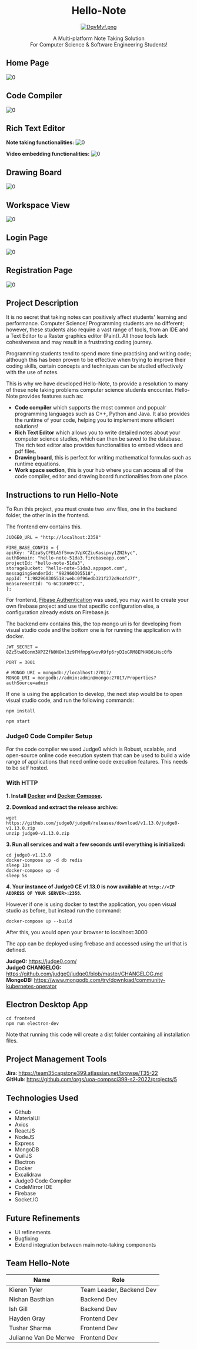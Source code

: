 <br />
<div align="center">
    <h1>Hello-Note</h1>
    <a href="https://freeimage.host/"><img src="https://iili.io/DqvMvf.png" alt="DqvMvf.png" border="0"></a>
  <p align="center">
    A Multi-platform Note Taking Solution 
    <br>
    For Computer Science & Software Engineering Students! 
  </p>
</div>

## Home Page
![0](https://user-images.githubusercontent.com/57751792/197384348-14ee1e59-fc52-43de-8bf2-b1731e978b73.png)
## Code Compiler
![0](https://user-images.githubusercontent.com/57751792/197384345-4f1f6032-658b-4e5d-a399-f03e2a0e71f5.png)
## Rich Text Editor
**Note taking functionalities:**
![0](https://user-images.githubusercontent.com/57751792/197384533-3b33d73c-9d12-4520-ae80-7a8889c8ff0c.png)

**Video embedding functionalities:**
![0](https://user-images.githubusercontent.com/57751792/197384544-95edfb4d-266d-497c-b878-d8c6bb33fb86.png)
## Drawing Board
![0](https://user-images.githubusercontent.com/57751792/197384327-daf51029-cff3-4fcd-b320-80a0110a7c8f.png)
## Workspace View
![0](https://user-images.githubusercontent.com/57751792/197384334-af334ccf-1cea-4f70-afdb-7c4b85cff411.png)
## Login Page
![0](https://user-images.githubusercontent.com/57751792/197384305-25e837a1-bc24-43d4-a28c-2a0d79fabcda.png)
## Registration Page
![0](https://user-images.githubusercontent.com/57751792/197384313-381c2413-7566-47be-979b-f417db6f58f2.png)

## Project Description
It is no secret that taking notes can positively affect students' learning and performance. Computer Science/ Programming students are no different; however, these students also require a vast range of tools, from an IDE and a Text Editor to a Raster graphics editor (Paint). All those tools lack cohesiveness and may result in a frustrating coding journey.

Programming students tend to spend more time practising and writing code; although this has been proven to be effective when trying to improve their coding skills, certain concepts and techniques can be studied effectively with the use of notes.

This is why we have developed Hello-Note, to provide a resolution to many of these note taking problems computer science students encounter. Hello-Note provides features such as:

<ul>
    <li><b>Code compiler</b> which supports the most common and popualr programming languages such as C++, Python and Java. It also provides the runtime of your code, helping you to implement more efficient solutions!</li>
    <li><b>Rich Text Editor</b> which allows you to write detailed notes about your computer science studies, which can then be saved to the database. The rich text editor also provides functionalities to embed videos and pdf files.</li>
    <li><b>Drawing board</b>, this is perfect for writing mathematical formulas such as runtime equations.</li>
    <li><b>Work space section</b>, this is your hub where you can access all of the code compiler, editor and drawing board functionalities from one place. 
</ul>

## Instructions to run Hello-Note

To Run this project, you must create two .env files, one in the backend folder, the other in in the frontend.

The frontend env contains this.

    JUDGE0_URL = "http://localhost:2358"

    FIRE_BASE_CONFIG = {
    apiKey: "AIzaSyCFELA5fSmuvJVpXCZiuKasipvy1ZN2kyc",
    authDomain: "hello-note-51da3.firebaseapp.com",
    projectId: "hello-note-51da3",
    storageBucket: "hello-note-51da3.appspot.com",
    messagingSenderId: "982960305518",
    appId: "1:982960305518:web:0f96edb321f272d9c4fd7f",
    measurementId: "G-6C1GK6MFCC",
    };

For frontend, [Fibase Authentication](https://firebase.google.com/) was used, you may want to create your own firebase project and use that specific configuration else, a configuration already exists on Firebase.js

The backend env contains this, the top mongo uri is for developing from visual studio code and the bottom one is for running the application with docker.

    JWT_SECRET = 8Zz5tw0Ionm3XPZZfN0NOml3z9FMfmpgXwovR9fp6ryDIoGRM8EPHAB6iHsc0fb

    PORT = 3001

    # MONGO_URI = mongodb://localhost:27017/
    MONGO_URI = mongodb://admin:admin@mongo:27017/Properties?authSource=admin

If one is using the application to develop, the next step would be to open visual studio code, and run the following commands:

    npm install

    npm start
    
### Judge0 Code Compiler Setup
For the code compiler we used Judge0 which is Robust, scalable, and open-source online code execution system that can be used to build a wide range of applications that need online code execution features. This needs to be self hosted.

### With HTTP

**1. Install [Docker](https://docs.docker.com) and [Docker Compose](https://docs.docker.com/compose).**

**2. Download and extract the release archive:**

```
wget https://github.com/judge0/judge0/releases/download/v1.13.0/judge0-v1.13.0.zip
unzip judge0-v1.13.0.zip
```

**3. Run all services and wait a few seconds until everything is initialized:**

```
cd judge0-v1.13.0
docker-compose up -d db redis
sleep 10s
docker-compose up -d
sleep 5s
```

**4. Your instance of Judge0 CE v1.13.0 is now available at `http://<IP ADDRESS OF YOUR SERVER>:2358`.**

However if one is using docker to test the application, you open visual studio as before, but instead run the command:

    docker-compose up --build

After this, you would open your browser to localhost:3000

The app can be deployed using firebase and accessed using the url that is defined.

<b>Judge0:</b> <a>https://judge0.com/</a><br>
<b>Judge0 CHANGELOG:</b> <a>https://github.com/judge0/judge0/blob/master/CHANGELOG.md</a><br>
<b>MongoDB:</b> <a>https://www.mongodb.com/try/download/community-kubernetes-operator</a><br>

## Electron Desktop App
```
cd frontend
npm run electron-dev
```
Note that running this code will create a dist folder containing all installation files.

## Project Management Tools
<b>Jira</b>: <a>https://team35capstone399.atlassian.net/browse/T35-22</a><br>
<b>GitHub</b>: <a>https://github.com/orgs/uoa-compsci399-s2-2022/projects/5</a>

## Technologies Used
<ul>
    <li>Github</li>
    <li>MaterialUI</li>
    <li>Axios</li>
    <li>ReactJS</li>
    <li>NodeJS</li>
    <li>Express</li>
    <li>MongoDB</li>
    <li>QuillJS</li>
    <li>Electron</li>
    <li>Docker</li>
    <li>Excalidraw</li>
    <li>Judge0 Code Compiler</li>
    <li>CodeMirror IDE</li>
    <li>Firebase</li>
    <li>Socket.IO</li>
</ul>

## Future Refinements
<ul>
    <li>UI refinements</li>
    <li>Bugfixing</li>
    <li>Extend integration between main note-taking components</li>
</ul>

## Team Hello-Note
| Name | Role
| --- | --- |
| Kieren Tyler | Team Leader, Backend Dev |
| Nishan Basthian | Backend Dev |
| Ish Gill | Backend Dev |
| Hayden Gray | Frontend Dev |
| Tushar Sharma | Frontend Dev |
| Julianne Van De Merwe | Frontend Dev |







